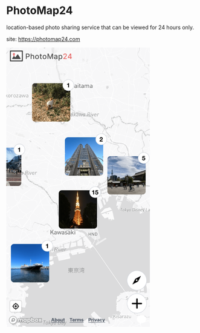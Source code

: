 # PhotoMap24

location-based photo sharing service that can be viewed for 24 hours only.

site: https://photomap24.com

<img src="src/assets/app_screen.png" width="380px">
